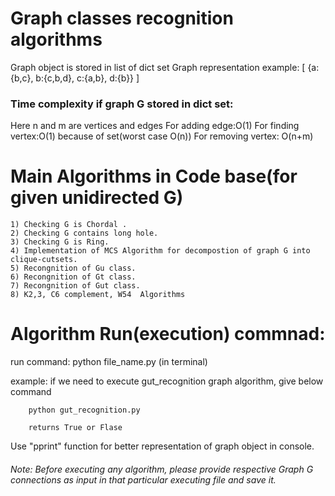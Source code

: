 # Graph classes recognition algorithms

Graph object is stored in list of dict set
Graph representation example:
[
    {a:{b,c},
     b:{c,b,d},
     c:{a,b},
     d:{b}}
]
### Time complexity if graph G stored in dict set:
Here n and m are vertices and edges
For adding edge:O(1)
For finding vertex:O(1) because of set(worst case O(n))
For removing vertex: O(n+m)
 

# Main Algorithms in Code base(for given unidirected G)
`````
1) Checking G is Chordal .
2) Checking G contains long hole.
3) Checking G is Ring. 
4) Implementation of MCS Algorithm for decompostion of graph G into clique-cutsets.
5) Recongnition of Gu class. 
6) Recongnition of Gt class.
7) Recongnition of Gut class.
8) K2,3, C6 complement, W54  Algorithms 
`````

# Algorithm Run(execution) commnad:
 
run command: python file_name.py  (in terminal)

example: if we need to execute gut_recognition graph algorithm, give below command
        
        python gut_recognition.py 

        returns True or Flase

Use "pprint" function  for better representation of graph object in console.
###### Note: Before executing any algorithm, please provide respective Graph G connections as input in that particular executing file and save it. 
